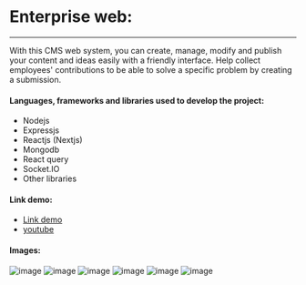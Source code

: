 # Enterprise web:
---------------------
With this CMS web system, you can create, manage, modify and publish your content and ideas easily with a friendly interface. Help collect employees' contributions to be able to solve a specific problem by creating a submission.
#### Languages, frameworks and libraries used to develop the project:
- Nodejs
- Expressjs
- Reactjs (Nextjs)
- Mongodb
- React query
- Socket.IO
- Other libraries
#### Link demo:
- <a href="https://enterpriseweb.vercel.app">Link demo</a>
- <a href="https://www.youtube.com/watch?v=0K3cml6ivE4&t=1742s">youtube</a>
#### Images:
![image](https://user-images.githubusercontent.com/84957563/170859380-b7c25195-47a1-4545-9763-04c3919ad88b.png)
![image](https://user-images.githubusercontent.com/84957563/170859308-f494f701-a89c-47b2-a39e-b736e2cb8b3c.png)
![image](https://user-images.githubusercontent.com/84957563/170859401-354b1ea7-9742-4455-a9da-1e17f6694a0e.png)
![image](https://user-images.githubusercontent.com/84957563/170859322-30053c84-0cc0-48dd-8c3c-fe1a9adf34ca.png)
![image](https://user-images.githubusercontent.com/84957563/170859317-f3711334-9725-4fb0-b51f-0e4852b80256.png)
![image](https://user-images.githubusercontent.com/84957563/170859329-4772c5ef-d323-4645-ab28-4d49baf61cdc.png)

